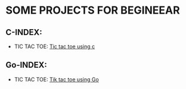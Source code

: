 # SOME PROJECTS FOR BEGINEEAR

## C-INDEX:
- TIC TAC TOE: [Tic tac toe using c](https://github.com/burpOverflow/Begineear-Projects/blob/master/tic-tac-toe.c)

## Go-INDEX:
- TIC TAC TOE: [Tik tac toe using Go](https://github.com/burpOverflow/Begineear-Projects/blob/master/tic-tac-toe.go)
